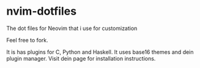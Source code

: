 # nvim-dotfiles
The dot files for Neovim that i use for customization

Feel free to fork.

It is has plugins for C, Python and Haskell.
It uses base16 themes and dein plugin manager. Visit dein page for installation instructions.
